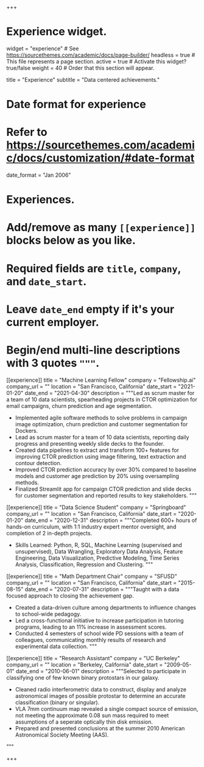 +++
# Experience widget.
widget = "experience"  # See https://sourcethemes.com/academic/docs/page-builder/
headless = true  # This file represents a page section.
active = true  # Activate this widget? true/false
weight = 40  # Order that this section will appear.

title = "Experience"
subtitle = "Data centered achievements."

# Date format for experience
#   Refer to https://sourcethemes.com/academic/docs/customization/#date-format
date_format = "Jan 2006"

# Experiences.
#   Add/remove as many `[[experience]]` blocks below as you like.
#   Required fields are `title`, `company`, and `date_start`.
#   Leave `date_end` empty if it's your current employer.
#   Begin/end multi-line descriptions with 3 quotes `"""`.

[[experience]]
  title = "Machine Learning Fellow"
  company = "Fellowship.ai"
  company_url = ""
  location = "San Francisco, California"
  date_start = "2021-01-20"
  date_end = "2021-04-30"
  description = """Led as scrum master for a team of 10 data scientists, spearheading projects in CTOR optimization for email campaigns, churn prediction and age segmentation.
  
  * Implemented agile software methods to solve problems in campaign image optimization, churn prediction and customer segmentation for Dockers.
  * Lead as scrum master for a team of 10 data scientists, reporting daily progress and presenting weekly slide decks to the founder.
  * Created data pipelines to extract and transform 100+ features for improving CTOR prediction using image filtering, text extraction and contour detection.
  * Improved CTOR prediction accuracy by over 30% compared to baseline models and customer age prediction by 20% using oversampling methods.
  * Finalized Streamlit app for campaign CTOR prediction and slide decks for customer segmentation and reported results to key stakeholders.
   """
  
[[experience]]
  title = "Data Science Student"
  company = "Springboard"
  company_url = ""
  location = "San Francisco, California"
  date_start = "2020-01-20"
  date_end = "2020-12-31"
  description = """Completed 600+ hours of hands-on curriculum, with 1:1 industry expert mentor oversight, and completion of 2 in-depth projects.
  
  * Skills Learned: Python, R, SQL, Machine Learning (supervised and unsupervised), Data Wrangling, Exploratory Data Analysis, Feature Engineering, Data Visualization, Predictive Modeling, Time Series Analysis, Classification, Regression and Clustering.
  """

[[experience]]
  title = "Math Department Chair"
  company = "SFUSD"
  company_url = ""
  location = "San Francisco, California"
  date_start = "2015-08-15"
  date_end = "2020-07-31"
  description = """Taught with a data focused approach to closing the achievement gap.
  
  * Created a data-driven culture among departments to influence changes to school-wide pedagogy.
  * Led a cross-functional initiative to increase participation in tutoring programs, leading to an 11% increase in assessment scores.
  * Conducted 4 semesters of school wide PD sessions with a team of colleagues, communicating monthly results of research and experimental data collection.
  """

[[experience]]
  title = "Research Assistant"
  company = "UC Berkeley"
  company_url = ""
  location = "Berkeley, California"
  date_start = "2009-05-01"
  date_end = "2010-06-01"
  description = """Selected to participate in classifying one of few known binary protostars in our galaxy.
  
  * Cleaned radio interferometric data to construct, display and analyze astronomical images of possible protostar to determine an accurate classification (binary or singular).
  * VLA 7mm continuum map revealed a single compact source of emission, not meeting the approximate 0.08 sun mass required to meet assumptions of a seperate optically thin disk emission.
  * Prepared and presented conclusions at the summer 2010 American Astronomical Society Meeting (AAS).
  
  """

+++
